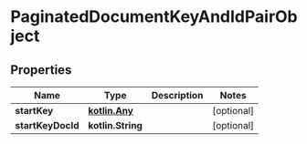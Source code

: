 
# PaginatedDocumentKeyAndIdPairObject

## Properties
Name | Type | Description | Notes
------------ | ------------- | ------------- | -------------
**startKey** | [**kotlin.Any**](.md) |  |  [optional]
**startKeyDocId** | **kotlin.String** |  |  [optional]



